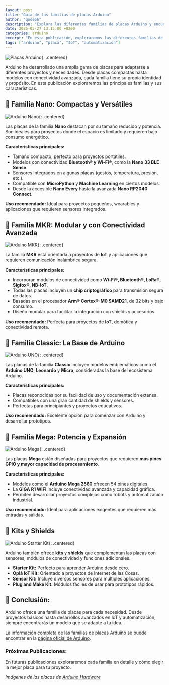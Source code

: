 ```yaml
---
layout: post
title: "Guía de las familias de placas Arduino"
author: "qode66"
description: "Explora las diferentes familias de placas Arduino y encuentra la mejor opción para tu proyecto."
date: 2025-05-27 13:15:00 +0200
categories: arduino
excerpt: "En esta publicación, exploraremos las diferentes familias de placas Arduino y encontraremos la mejor opción para tu proyecto."
tags: ["arduino", "placa", "IoT", "automatización"]
---
```


[img1]: /assets/imatges/blog/01-guia-de-placas/arduino-nano.jpg "Arduino Nano"
[img2]: /assets/imatges/blog/01-guia-de-placas/arduino-mkr_zero.jpg "Arduino MKR"
[img3]: /assets/imatges/blog/01-guia-de-placas/arduino-uno.jpg "Arduino UNO"
[img4]: /assets/imatges/blog/01-guia-de-placas/arduino-mega.jpg "Arduino Mega"
[img5]: /assets/imatges/blog/01-guia-de-placas/arduino-starter-kit.jpg "Arduino Starter Kit"
[img6]: /assets/imatges/blog/01-guia-de-placas/placas-arduino.png "Placas Arduino"

![Placas Arduino][img6]{: .centered}

Arduino ha desarrollado una amplia gama de placas para adaptarse a diferentes proyectos y necesidades. Desde placas compactas hasta modelos con conectividad avanzada, cada familia tiene su propia identidad y propósito. En esta publicación exploraremos las principales familias y sus características.

## 📌 **Familia Nano: Compactas y Versátiles**

![Arduino Nano][img1]{: .centered}

Las placas de la familia **Nano** destacan por su tamaño reducido y potencia. Son ideales para proyectos donde el espacio es limitado y requieren bajo consumo energético.

**Características principales:**

- Tamaño compacto, perfecto para proyectos portátiles.
- Modelos con conectividad **Bluetooth® y Wi-Fi®**, como la **Nano 33 BLE Sense**.
- Sensores integrados en algunas placas (gestos, temperatura, presión, etc.).
- Compatible con **MicroPython** y **Machine Learning** en ciertos modelos.
- Desde la accesible **Nano Every** hasta la avanzada **Nano RP2040 Connect**.

**Uso recomendado:** Ideal para proyectos pequeños, wearables y aplicaciones que requieren sensores integrados.

## 📌 **Familia MKR: Modular y con Conectividad Avanzada**

![Arduino MKR][img2]{: .centered}

La familia **MKR** está orientada a proyectos de **IoT** y aplicaciones que requieren comunicación inalámbrica segura.

**Características principales:**

- Incorporan módulos de conectividad como **Wi-Fi®, Bluetooth®, LoRa®, Sigfox®, NB-IoT**.
- Todas las placas incluyen un **chip criptográfico** para transmisión segura de datos.
- Basadas en el procesador **Arm® Cortex®-M0 SAMD21**, de 32 bits y bajo consumo.
- Diseño modular para facilitar la integración con shields y accesorios.

**Uso recomendado:** Perfecta para proyectos de **IoT**, domótica y conectividad remota.

## 📌 **Familia Classic: La Base de Arduino**

![Arduino UNO][img3]{: .centered}

Las placas de la familia **Classic** incluyen modelos emblemáticos como el **Arduino UNO**, **Leonardo** y **Micro**, consideradas la base del ecosistema Arduino.

**Características principales:**

- Placas reconocidas por su facilidad de uso y documentación extensa.
- Compatibles con una gran cantidad de shields y sensores.
- Perfectas para principiantes y proyectos educativos.

**Uso recomendado:** Excelente opción para comenzar con Arduino y desarrollar prototipos.

## 📌 **Familia Mega: Potencia y Expansión**

![Arduino Mega][img4]{: .centered}

Las placas **Mega** están diseñadas para proyectos que requieren **más pines GPIO y mayor capacidad de procesamiento**.

**Características principales:**

- Modelos como el **Arduino Mega 2560** ofrecen 54 pines digitales.
- La **GIGA R1 WiFi** incluye conectividad avanzada y capacidad gráfica.
- Permiten desarrollar proyectos complejos como robots y automatización industrial.

**Uso recomendado:** Ideal para aplicaciones exigentes que requieren más entradas y salidas.

## 📌 **Kits y Shields**

![Arduino Starter Kit][img5]{: .centered}

Arduino también ofrece **kits** y **shields** que complementan las placas con sensores, módulos de conectividad y funciones adicionales.

- **Starter Kit:** Perfecto para aprender Arduino desde cero.
- **Oplà IoT Kit:** Orientado a proyectos de Internet de las Cosas.
- **Sensor Kit:** Incluye diversos sensores para múltiples aplicaciones.
- **Plug and Make Kit:** Módulos fáciles de usar para prototipos rápidos.

## 🎯 **Conclusión:**  

Arduino ofrece una familia de placas para cada necesidad. Desde proyectos básicos hasta desarrollos avanzados en IoT y automatización, siempre encontrarás un modelo que se adapte a tu idea.

La información completa de las familias de placas Arduino se puede encontrar en la [página oficial de Arduino](https://www.arduino.cc/en/hardware/).

### **Próximas Publicaciones:**  

En futuras publicaciones exploraremos cada familia en detalle y cómo elegir la mejor placa para tu proyecto.

*Imágenes de las placas de [Arduino Hardware](https://www.arduino.cc/en/hardware/)*
